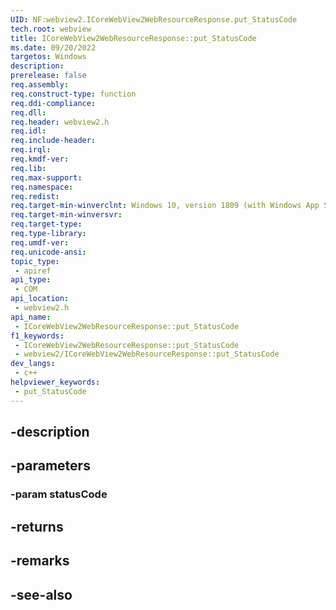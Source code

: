 ```yaml
---
UID: NF:webview2.ICoreWebView2WebResourceResponse.put_StatusCode
tech.root: webview
title: ICoreWebView2WebResourceResponse::put_StatusCode
ms.date: 09/20/2022
targetos: Windows
description: 
prerelease: false
req.assembly: 
req.construct-type: function
req.ddi-compliance: 
req.dll: 
req.header: webview2.h
req.idl: 
req.include-header: 
req.irql: 
req.kmdf-ver: 
req.lib: 
req.max-support: 
req.namespace: 
req.redist: 
req.target-min-winverclnt: Windows 10, version 1809 (with Windows App SDK 1.1 or later)
req.target-min-winversvr: 
req.target-type: 
req.type-library: 
req.umdf-ver: 
req.unicode-ansi: 
topic_type:
 - apiref
api_type:
 - COM
api_location:
 - webview2.h
api_name:
 - ICoreWebView2WebResourceResponse::put_StatusCode
f1_keywords:
 - ICoreWebView2WebResourceResponse::put_StatusCode
 - webview2/ICoreWebView2WebResourceResponse::put_StatusCode
dev_langs:
 - c++
helpviewer_keywords:
 - put_StatusCode
---
```


## -description

## -parameters

### -param statusCode

## -returns

## -remarks

## -see-also

